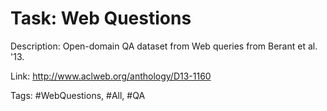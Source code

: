 Task: Web Questions
====================
Description: Open-domain QA dataset from Web queries from Berant et al. '13.

Link: http://www.aclweb.org/anthology/D13-1160

Tags: #WebQuestions, #All, #QA
